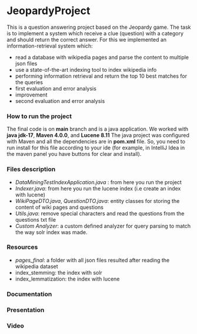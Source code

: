 # JeopardyProject
This is a question answering project based on the Jeopardy game. The task is to
implement a system which receive a clue (question) with a category and should
return the correct answer. For this we implemented an information-retrieval system
which:
- read a database with wikipedia pages and parse the content to multiple json files
- use a state-of-the-art indexing tool to index wikipedia info
- performing information retrieval and return the top 10 best matches for the queries
- first evaluation and error analysis
- improvement
- second evaluation and error analysis

### How to run the project
The final code is on **main** branch and is a java application. We worked with **java jdk-17**, **Maven 4.0.0**, and **Lucene 8.11**
The java project was configured with Maven and all the dependencies are in **pom.xml** file. So, you need to run install for
this file according to your ide (for example, in IntelliJ Idea in the maven panel you have buttons for clear and install).

### Files description
- *DataMiningTestIndexApplication.java* : from here you run the project
- *Indexer.java*: from here you run the lucene index (i.e create an index with lucene)
- *WikiPageDTO.java*, *QuestionDTO.java*: entity classes for storing the content of wiki pages and questions
- *Utils.java*: remove special characters and read the questions from the questions txt file  
- *Custom Analyzer*: a custom defined analyzer for query parsing to match the way solr index was made. 

### Resources
- *pages_final*: a folder with all json files resulted after reading the wikipedia dataset
- index_stemming: the index with solr
- index_lemmatization: the index with lucene

### Documentation

### Presentation

### Video





